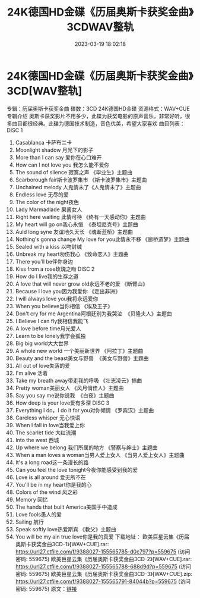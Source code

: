 ﻿---
title: 24K德国HD金碟《历届奥斯卡获奖金曲》3CDWAV整轨
date: 2023-03-19 18:02:18
categories: 外语音乐
tags: 外语音乐
---
# 24K德国HD金碟《历届奥斯卡获奖金曲》3CD[WAV整轨]

专辑：历届奥斯卡获奖金曲
碟数：3CD 24K德国HD金碟
资源格式：WAV+CUE
专辑介绍
奥斯卡获奖影片不用多少，此碟为获奖电影的原声音乐，非常好听，很多曲目都很经典。此碟为德国技术制造，音色优美，希望大家喜欢
曲目列表：
DISC 1
01. Casablanca 卡萨布兰卡
02. Moonlight shadow 月光下的影子
03. More than I can say 爱你在心口难开
04. How can I not love you 我怎么能不爱你
05. The sound of silence 寂寞之声 《毕业生》主题曲
06. Scarborough fair斯卡波罗集市 《斯卡波罗集市》主题曲
07. Unchained melody 人鬼情未了《人鬼情未了》主题曲
08. Endless love 无尽的爱
09. The color of the night夜色
10. Lady Marmadlade 果酱女人
11. Right here waiting 此情可待 《终有一天感动你》主题曲
12. My heart will go
on我心永恒  《泰坦尼克号》主题曲
13. Auld long syne
友谊地久天长
《魂断蓝桥》主题曲
14. Nothing\'s gonna change My love for you此情永不移 《廊桥遗梦》主题曲
15. Sealed with a kiss 以吻封缄
16. Unbreak my heart勿伤我心 《致命恋人》主题曲
17. There you\'ll be伴你身边
18. Kiss from a rose玫瑰之吻
DISC 2
01. How do I live我的生存之道
02. A love that will never grow old永远不老的爱 《断臂山》
03. Because I love you因为我爱你 《走出非洲》
04. I will always love you我将永远爱你
05. When you believe当你相信 《埃及王子》
06. Don\'t cry for me
Argentina阿根廷别为我哭泣  《贝隆夫人》主题曲
07. I Believe I can fly我相信我能飞
08. A love before time月光爱人
09. Learn to be lonely我学会孤独
10. Big big world大大世界
11. A whole new world 一个美丽新世界 《阿拉丁》主题曲
12. Beauty and the
beast美女与野兽  《美女与野兽》主题曲
13. All out of love失落的爱
14. I\'m alive 活着
15. Take my breath away带走我的呼吸 《壮志凌云》插曲
16. Pretty woman美丽女人 《风月俏佳人》主题曲
17. Say you say
me说你说我  《白夜》主题曲
18. How deep is your love爱有多深
DISC 3
01. Everything I do，I do it for you对你倾情 《罗宾汉》主题曲
02. Careless whisper 无心快语
03. When I fall in love当我爱上你
04. The scarlet tide 大红流潮
05. Into the west 西城
06. Up where we belong 我们所属的地方 《警察与绅士》主题曲
07. When a man loves a woman当男人爱上女人 《当男人爱上女人》主题曲
08. It\'s a long road这一条漫长的路
09. Can you feel the love tonight今夜你能感受到我的爱
10. Love is all around 爱无所不在
11. You\'ll be in my heart你是我的心
12. Colors of the wind 风之彩
13. Memory 回忆
14. The hands that built America美国手中造成
15. Love fools愚人的爱
16. Sailing 航行
17. Speak softly love热爱斯宾 《教父》主题曲
18. You will be my ain true love你是我的真爱
下载地址：
欧美巨星云集《历届奥斯卡获奖金曲3CD-1》[WAV+CUE].rar: https://url27.ctfile.com/f/9388027-155565785-d0c797?p=559675
(访问密码: 559675)
欧美巨星云集《历届奥斯卡获奖金曲3CD-2》[WAV+CUE].rar: https://url27.ctfile.com/f/9388027-155565788-688d9d?p=559675
(访问密码: 559675)
欧美巨星云集《历届奥斯卡获奖金曲3CD-3》[WAV+CUE].zip: https://url27.ctfile.com/f/9388027-155565791-84044b?p=559675
(访问密码: 559675)
原文：[链接](https://blog.sina.com.cn/s/blog_1647c7e760103111o.html)